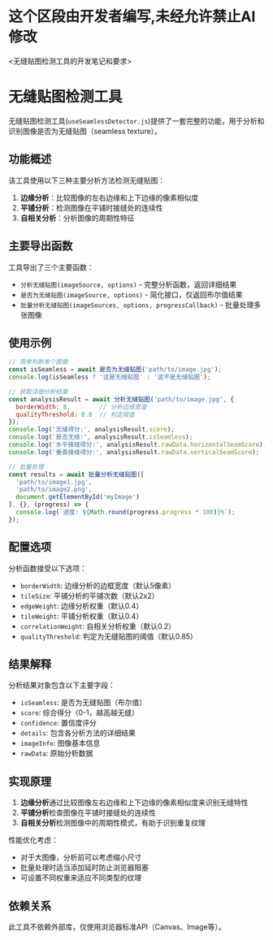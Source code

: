 # 这个区段由开发者编写,未经允许禁止AI修改
<无缝贴图检测工具的开发笔记和要求>

# 无缝贴图检测工具

无缝贴图检测工具(`useSeamlessDetector.js`)提供了一套完整的功能，用于分析和识别图像是否为无缝贴图（seamless texture）。

## 功能概述

该工具使用以下三种主要分析方法检测无缝贴图：

1. **边缘分析**：比较图像的左右边缘和上下边缘的像素相似度
2. **平铺分析**：检测图像在平铺时接缝处的连续性
3. **自相关分析**：分析图像的周期性特征

## 主要导出函数

工具导出了三个主要函数：

- `分析无缝贴图(imageSource, options)` - 完整分析函数，返回详细结果
- `是否为无缝贴图(imageSource, options)` - 简化接口，仅返回布尔值结果
- `批量分析无缝贴图(imageSources, options, progressCallback)` - 批量处理多张图像

## 使用示例

```javascript
// 简单判断单个图像
const isSeamless = await 是否为无缝贴图('path/to/image.jpg');
console.log(isSeamless ? '这是无缝贴图' : '这不是无缝贴图');

// 获取详细分析结果
const analysisResult = await 分析无缝贴图('path/to/image.jpg', {
  borderWidth: 8,        // 分析边缘宽度
  qualityThreshold: 0.8  // 判定阈值
});
console.log('无缝得分:', analysisResult.score);
console.log('是否无缝:', analysisResult.isSeamless);
console.log('水平接缝得分:', analysisResult.rawData.horizontalSeamScore);
console.log('垂直接缝得分:', analysisResult.rawData.verticalSeamScore);

// 批量处理
const results = await 批量分析无缝贴图([
  'path/to/image1.jpg',
  'path/to/image2.png',
  document.getElementById('myImage')
], {}, (progress) => {
  console.log(`进度: ${Math.round(progress.progress * 100)}%`);
});
```

## 配置选项

分析函数接受以下选项：

- `borderWidth`: 边缘分析的边框宽度（默认5像素）
- `tileSize`: 平铺分析的平铺次数（默认2x2）
- `edgeWeight`: 边缘分析权重（默认0.4）
- `tileWeight`: 平铺分析权重（默认0.4）
- `correlationWeight`: 自相关分析权重（默认0.2）
- `qualityThreshold`: 判定为无缝贴图的阈值（默认0.85）

## 结果解释

分析结果对象包含以下主要字段：

- `isSeamless`: 是否为无缝贴图（布尔值）
- `score`: 综合得分（0-1，越高越无缝）
- `confidence`: 置信度评分
- `details`: 包含各分析方法的详细结果
- `imageInfo`: 图像基本信息
- `rawData`: 原始分析数据

## 实现原理

1. **边缘分析**通过比较图像左右边缘和上下边缘的像素相似度来识别无缝特性
2. **平铺分析**检查图像在平铺时接缝处的连续性
3. **自相关分析**检测图像中的周期性模式，有助于识别重复纹理

性能优化考虑：
- 对于大图像，分析前可以考虑缩小尺寸
- 批量处理时适当添加延时防止浏览器阻塞
- 可设置不同权重来适应不同类型的纹理

## 依赖关系

此工具不依赖外部库，仅使用浏览器标准API（Canvas、Image等）。 